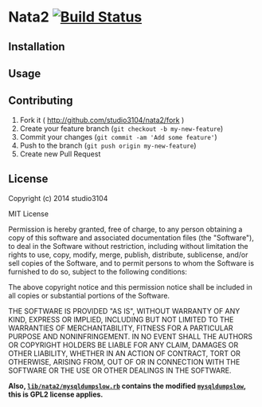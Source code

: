 # Nata2 [![Build Status](https://travis-ci.org/studio3104/nata2.svg)](https://travis-ci.org/studio3104/nata2)

## Installation

## Usage

## Contributing

1. Fork it ( http://github.com/studio3104/nata2/fork )
2. Create your feature branch (`git checkout -b my-new-feature`)
3. Commit your changes (`git commit -am 'Add some feature'`)
4. Push to the branch (`git push origin my-new-feature`)
5. Create new Pull Request

## License

Copyright (c) 2014 studio3104

MIT License

Permission is hereby granted, free of charge, to any person obtaining
a copy of this software and associated documentation files (the
"Software"), to deal in the Software without restriction, including
without limitation the rights to use, copy, modify, merge, publish,
distribute, sublicense, and/or sell copies of the Software, and to
permit persons to whom the Software is furnished to do so, subject to
the following conditions:

The above copyright notice and this permission notice shall be
included in all copies or substantial portions of the Software.

THE SOFTWARE IS PROVIDED "AS IS", WITHOUT WARRANTY OF ANY KIND,
EXPRESS OR IMPLIED, INCLUDING BUT NOT LIMITED TO THE WARRANTIES OF
MERCHANTABILITY, FITNESS FOR A PARTICULAR PURPOSE AND
NONINFRINGEMENT. IN NO EVENT SHALL THE AUTHORS OR COPYRIGHT HOLDERS BE
LIABLE FOR ANY CLAIM, DAMAGES OR OTHER LIABILITY, WHETHER IN AN ACTION
OF CONTRACT, TORT OR OTHERWISE, ARISING FROM, OUT OF OR IN CONNECTION
WITH THE SOFTWARE OR THE USE OR OTHER DEALINGS IN THE SOFTWARE.

**Also, [`lib/nata2/mysqldumpslow.rb`](https://github.com/studio3104/nata2/blob/master/lib/nata2/mysqldumpslow.rb) contains the modified [`mysqldumpslow`](http://dev.mysql.com/doc/refman/5.7/en/mysqldumpslow.html), this is GPL2 license applies.**
